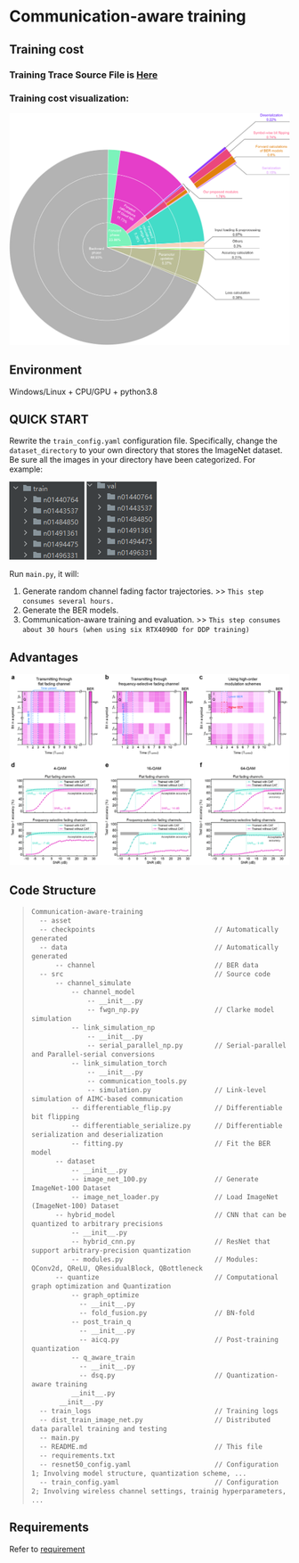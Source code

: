 # Communication-aware training

## Training cost
### Training Trace Source File is [Here](train_logs)

### Training cost visualization:

![Training cost](asset/train_cost.jpg)

## Environment
Windows/Linux + CPU/GPU + python3.8

## QUICK START
Rewrite the `train_config.yaml` configuration file. Specifically, change the `dataset_directory` to your own directory that 
stores the ImageNet dataset. Be sure all the images in your directory have been categorized.
For example:

![dir_example_1](asset/dataset_dir_example.png)
![dir_example_2](asset/dataset_dir_val.png)

Run `main.py`, it will:
1. Generate random channel fading factor trajectories. >> `This step consumes several hours.`
2. Generate the BER models.
3. Communication-aware training and evaluation. >> `This step consumes about 30 hours (when using six RTX4090D for DDP training)`

## Advantages
![advantages](asset/results_advantages.jpg)

## Code Structure
>``` 
> Communication-aware-training
>   -- asset  
>   -- checkpoints                              // Automatically generated
>   -- data                                     // Automatically generated
>       -- channel                              // BER data
>   -- src                                      // Source code
>       -- channel_simulate
>           -- channel_model
>               -- __init__.py
>               -- fwgn_np.py                   // Clarke model simulation
>           -- link_simulation_np
>               -- __init__.py
>               -- serial_parallel_np.py        // Serial-parallel and Parallel-serial conversions
>           -- link_simulation_torch
>               -- __init__.py
>               -- communication_tools.py
>               -- simulation.py                // Link-level simulation of AIMC-based communication
>           -- differentiable_flip.py           // Differentiable bit flipping
>           -- differentiable_serialize.py      // Differentiable serialization and deserialization
>           -- fitting.py                       // Fit the BER model
>       -- dataset                      
>           -- __init__.py
>           -- image_net_100.py                 // Generate ImageNet-100 Dataset
>           -- image_net_loader.py              // Load ImageNet (ImageNet-100) Dataset
>       -- hybrid_model                         // CNN that can be quantized to arbitrary precisions
>           -- __init__.py          
>           -- hybrid_cnn.py                    // ResNet that support arbitrary-precision quantization
>           -- modules.py                       // Modules: QConv2d, QReLU, QResidualBlock, QBottleneck
>       -- quantize                             // Computational graph optimization and Quantization
>           -- graph_optimize                   
>             -- __init__.py
>             -- fold_fusion.py                 // BN-fold
>           -- post_train_q
>             -- __init__.py
>             -- aicq.py                        // Post-training quantization
>           -- q_aware_train
>             -- __init__.py
>             -- dsq.py                         // Quantization-aware training
>           __init__.py
>        __init__.py
>   -- train_logs                               // Training logs
>   -- dist_train_image_net.py                  // Distributed data parallel training and testing
>   -- main.py
>   -- README.md                                // This file
>   -- requirements.txt
>   -- resnet50_config.yaml                     // Configuration 1; Involving model structure, quantization scheme, ...
>   -- train_config.yaml                        // Configuration 2; Involving wireless channel settings, trainig hyperparameters, ...
>```

## Requirements
Refer to [requirement](requirements.txt)
